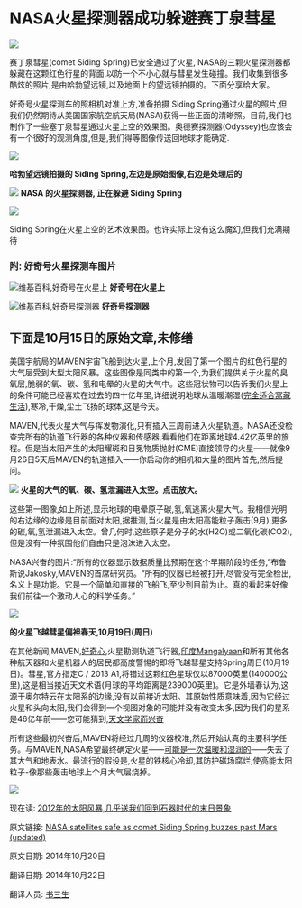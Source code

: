 NASA火星探测器成功躲避赛丁泉彗星
====

![](01_PIA17487_ip.jpg)


赛丁泉彗星(comet Siding Spring)已安全通过了火星, NASA的三颗火星探测器都躲藏在这颗红色行星的背面,以防一个不小心就与彗星发生碰撞。我们收集到很多酷炫的照片,是由哈勃望远镜,以及地面上的望远镜拍摄的。下面分享给大家。

好奇号火星探测车的照相机对准上方,准备拍摄 Siding Spring通过火星的照片,但我们仍然期待从美国国家航空航天局(NASA)获得一些正面的清晰照。目前,我们也制作了一些塞丁泉彗星通过火星上空的效果图。奥德赛探测器(Odyssey)也应该会有一个很好的观测角度,但是,我们得等图像传送回地球才能确定.


![](02_14-090-hubble-comet_0-br2.jpg)

**哈勃望远镜拍摄的 Siding Spring,左边是原始图像,右边是处理后的**

![](03_Mars-orbiters-comet-siding-spring-close-call-br2.jpg)
**NASA 的火星探测器, 正在躲避 Siding Spring**



![](04_Comet-Siding-Spring-Mars-Artist-Concept-br2.jpg)

Siding Spring在火星上空的艺术效果图。也许实际上没有这么魔幻,但我们充满期待



### 附: 好奇号火星探测车图片 ###

![维基百科,好奇号在火星上](08_Curiosity_Rover_Arm_Camera.jpg)
**好奇号在火星上**

![维基百科,好奇号探测器](09_CuriosityRover.jpg)
**好奇号探测器**








##




## 下面是10月15日的原始文章,未修缮 ##

美国宇航局的MAVEN宇宙飞船到达火星,上个月,发回了第一个图片的红色行星的大气层受到大型太阳风暴。这些图像是同类中的第一个,为我们提供关于火星的臭氧层,脆弱的氧、碳、氢和电晕的火星的大气中。这些冠状物可以告诉我们火星上的条件可能已经喜欢在过去的四十亿年里,详细说明地球从温暖潮湿([完全适合窝藏生活](http://www.extremetech.com/extreme/150558-nasas-curiosity-rover-confirms-that-life-couldve-survived-on-mars)),寒冷,干燥,尘土飞扬的球体,这是今天。

MAVEN,代表火星大气与挥发物演化,只有插入三周前进入火星轨道。NASA还没检查完所有的轨道飞行器的各种仪器和传感器,看看他们在距离地球4.42亿英里的旅程。但是当太阳产生的太阳耀斑和日冕物质抛射(CME)直接领导的火星——就像9月26日5天后MAVEN的轨道插入——你启动你的相机和大量的图片首先,然后提问。



![](05_PIA18613.jpg)
**火星的大气的氧、碳、氢泄漏进入太空。点击放大。**


这些第一图像,如上所述,显示地球的电晕原子碳,氢,氧逃离火星大气。我相信光明的右边缘的边缘是目前面对太阳,据推测,当火星是由太阳高能粒子轰击(9月),更多的碳,氧,氢泄漏进入太空。曾几何时,这些原子是分子的水(H2O)或二氧化碳(CO2),但是没有一种氛围他们自由只是泡沫进入太空。

NASA兴奋的图片:“所有的仪器显示数据质量比预期在这个早期阶段的任务,”布鲁斯说Jakosky,MAVEN的首席研究员。“所有的仪器已经被打开,尽管没有完全检出,名义上是功能。它是一个简单和直接的飞船飞,至少到目前为止。真的看起来好像我们前往一个激动人心的科学任务。”



![](06_PIA18611.jpg)

**的火星飞越彗星偏袒春天,10月19日(周日)**


在其他新闻,MAVEN,[好奇心](http://www.extremetech.com/tag/curiosity),火星勘测轨道飞行器,[印度Mangalyaan](http://www.extremetech.com/extreme/190772-indias-first-mars-satellite-enters-orbit-costing-just-11-of-nasas-own-mars-mission)和所有其他各种航天器和火星机器人的居民都高度警惕的即将飞越彗星支持Spring周日(10月19日)。彗星,官方指定C / 2013 A1,将错过这颗红色星球仅以87000英里(140000公里),这是相当接近天文术语(月球的平均距离是239000英里)。它是外墙春认为,这源于奥尔特云在太阳系的边缘,没有以前接近太阳。其原始性质意味着,因为它经过火星和头向太阳,我们会得到一个视图对象的可能并没有改变太多,因为我们的星系是46亿年前——您可能猜到,[天文学家而兴奋](http://www.jpl.nasa.gov/news/news.php?feature=4332)

所有这些最初兴奋后,MAVEN将经过几周的仪器校准,然后开始认真的主要科学任务。与MAVEN,NASA希望最终确定火星——[可能是一次温暖和湿润的](http://www.extremetech.com/extreme/144769-the-other-blue-planet-what-mars-mightve-looked-like-billions-of-years-ago)——失去了其大气和地表水。最流行的假设是,火星的铁核心冷却,其防护磁场腐烂,使高能太阳粒子-像那些轰击地球上个月大气层烧掉。

![](07_wet-mars-east-hemisphere.jpg)



现在读: [2012年的太阳风暴,几乎送我们回到石器时代的末日景象](http://www.extremetech.com/extreme/186805-the-solar-storm-of-2012-that-almost-sent-us-back-to-a-post-apocalyptic-stone-age)


原文链接: [NASA satellites safe as comet Siding Spring buzzes past Mars (updated)](http://www.extremetech.com/extreme/192001-maven-captures-first-images-of-mars-atmosphere-braces-for-close-comet-flyby)

原文日期: 2014年10月20日

翻译日期: 2014年10月22日

翻译人员: [书三生](http://t.qq.com/renfufei)
